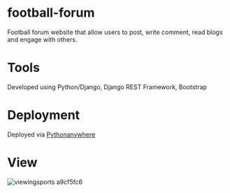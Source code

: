 # football-forum
Football forum website that allow users to post, write comment, read blogs and engage with others.

# Tools 
Developed using Python/Django, Django REST Framework, Bootstrap

# Deployment 
Deployed via [Pythonanywhere](https://www.pythonanywhere.com/)

# View
![viewingsports a9cf5fc6](https://github.com/MrEcho92/football-forum/assets/60829927/d5937ea4-6fbb-4547-b62d-9943e06392e9)
